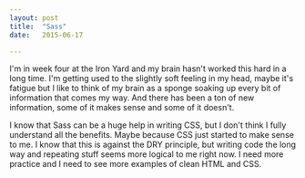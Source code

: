 ```yaml
---
layout: post
title:  "Sass"
date:   2015-06-17 

---
```

I'm in week four at the Iron Yard and my brain hasn't worked this hard in 
a long time. I'm getting used to the slightly soft feeling in my head, maybe it's fatigue but I like to think of my brain as a sponge soaking up every bit of information that comes my way. And there has been a ton of new information, some of it makes sense and some of it doesn't. 

I know that Sass can be a huge help in writing CSS, but I don't think I fully understand all the benefits. Maybe because CSS just started to make sense to me. I know that this is against the DRY principle, but writing code the long way and repeating stuff seems more logical to me right now. I need more practice and I need to see more examples of clean HTML and CSS.

